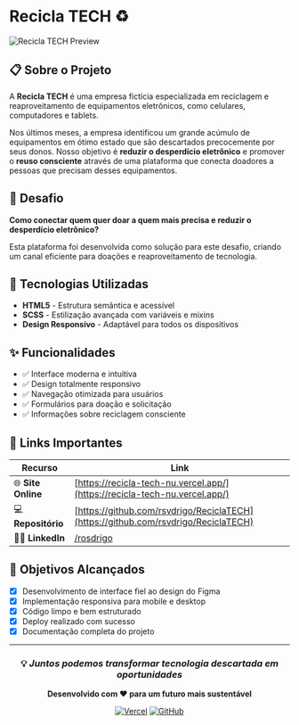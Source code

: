 # Recicla TECH ♻️

![Recicla TECH Preview](https://i.imgur.com/czQuLMP.png)

## 📋 Sobre o Projeto

A **Recicla TECH** é uma empresa fictícia especializada em reciclagem e reaproveitamento de equipamentos eletrônicos, como celulares, computadores e tablets. 

Nos últimos meses, a empresa identificou um grande acúmulo de equipamentos em ótimo estado que são descartados precocemente por seus donos. Nosso objetivo é **reduzir o desperdício eletrônico** e promover o **reuso consciente** através de uma plataforma que conecta doadores a pessoas que precisam desses equipamentos.

## 🎯 Desafio

**Como conectar quem quer doar a quem mais precisa e reduzir o desperdício eletrônico?**

Esta plataforma foi desenvolvida como solução para este desafio, criando um canal eficiente para doações e reaproveitamento de tecnologia.

## 🚀 Tecnologias Utilizadas

- **HTML5** - Estrutura semântica e acessível
- **SCSS** - Estilização avançada com variáveis e mixins
- **Design Responsivo** - Adaptável para todos os dispositivos

## ✨ Funcionalidades

- ✅ Interface moderna e intuitiva
- ✅ Design totalmente responsivo
- ✅ Navegação otimizada para usuários
- ✅ Formulários para doação e solicitação
- ✅ Informações sobre reciclagem consciente

## 📱 Links Importantes

| Recurso | Link |
|---------|------|
| 🌐 **Site Online** | [https://recicla-tech-nu.vercel.app/](https://recicla-tech-nu.vercel.app/) |
| 💻 **Repositório** | [https://github.com/rsvdrigo/ReciclaTECH](https://github.com/rsvdrigo/ReciclaTECH) |
| 👨‍💻 **LinkedIn** | [/rosdrigo](/rosdrigo) |

## 🎯 Objetivos Alcançados

- [x] Desenvolvimento de interface fiel ao design do Figma
- [x] Implementação responsiva para mobile e desktop
- [x] Código limpo e bem estruturado
- [x] Deploy realizado com sucesso
- [x] Documentação completa do projeto

---

<div align="center">

### 💡 *Juntos podemos transformar tecnologia descartada em oportunidades*

**Desenvolvido com ♥ para um futuro mais sustentável**

[![Vercel](https://img.shields.io/badge/Deploy-Vercel-000000?style=for-the-badge&logo=vercel)](https://recicla-tech-nu.vercel.app/)
[![GitHub](https://img.shields.io/badge/Code-GitHub-181717?style=for-the-badge&logo=github)](https://github.com/rsvdrigo/ReciclaTECH)

</div>

